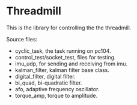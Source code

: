 Threadmill
===
This is the library for controlling the the threadmill.

Source files:

- cyclic_task, the task running on pc104.
- control_test/socket_test, files for testing.
- imu_udp, for sending and receiving from imu.
- kalman_filter, kalman filter base class.
- digital_filter, digital filter.
- bi_quad, bi-quadratic filter.
- afo, adaptive frequency oscillator.
- torque_amp, torque to amplitude.
